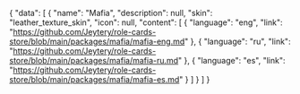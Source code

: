 {
    "data": [
        {
            "name": "Mafia",
            "description": null,
            "skin": "leather_texture_skin",
            "icon": null,
            "content": [
                {
                    "language": "eng",
                    "link": "https://github.com/Jeytery/role-cards-store/blob/main/packages/mafia/mafia-eng.md" 
                },
                {
                    "language": "ru",
                    "link": "https://github.com/Jeytery/role-cards-store/blob/main/packages/mafia/mafia-ru.md" 
                },
                {
                    "language": "es",
                    "link": "https://github.com/Jeytery/role-cards-store/blob/main/packages/mafia/mafia-es.md" 
                }
            ]
        }
    ]
}
